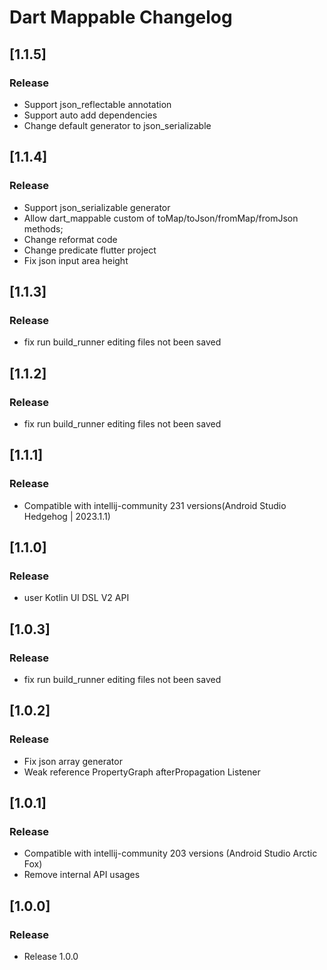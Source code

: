 <!-- Keep a Changelog guide -> https://keepachangelog.com -->

# Dart Mappable Changelog

## [1.1.5]

### Release

- Support json_reflectable annotation
- Support auto add dependencies
- Change default generator to json_serializable

## [1.1.4]

### Release

- Support json_serializable generator
- Allow dart_mappable custom of toMap/toJson/fromMap/fromJson methods;
- Change reformat code
- Change predicate flutter project
- Fix json input area height

## [1.1.3]

### Release

- fix run build_runner editing files not been saved

## [1.1.2]

### Release

- fix run build_runner editing files not been saved

## [1.1.1]

### Release

- Compatible with intellij-community 231 versions(Android Studio Hedgehog | 2023.1.1)

## [1.1.0]

### Release

- user Kotlin UI DSL V2 API

## [1.0.3]

### Release

- fix run build_runner editing files not been saved

## [1.0.2]

### Release

- Fix json array generator
- Weak reference PropertyGraph afterPropagation Listener

## [1.0.1]

### Release

- Compatible with intellij-community 203 versions (Android Studio Arctic Fox)
- Remove internal API usages

## [1.0.0]

### Release

- Release 1.0.0